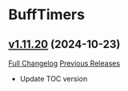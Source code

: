# BuffTimers

## [v1.11.20](https://github.com/sandervspl/BuffTimers/tree/v1.11.20) (2024-10-23)
[Full Changelog](https://github.com/sandervspl/BuffTimers/compare/v1.11.19...v1.11.20) [Previous Releases](https://github.com/sandervspl/BuffTimers/releases)

- Update TOC version  
